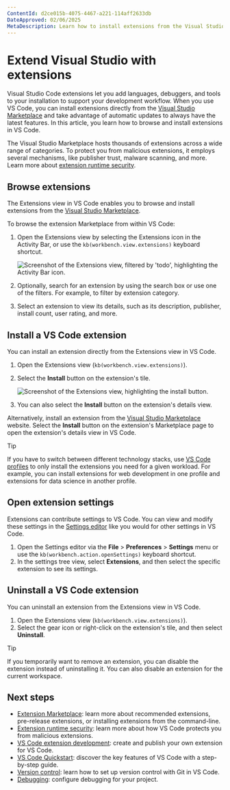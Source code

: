 ```yaml
---
ContentId: d2ce015b-4075-4467-a221-114aff2633db
DateApproved: 02/06/2025
MetaDescription: Learn how to install extensions from the Visual Studio Marketplace to add features for your programming language, framework, or development workflow to Visual Studio.
---
```

# Extend Visual Studio with extensions

Visual Studio Code extensions let you add languages, debuggers, and tools to your installation to support your development workflow. When you use VS Code, you can install extensions directly from the [Visual Studio Marketplace](https://marketplace.visualstudio.com/vscode) and take advantage of automatic updates to always have the latest features. In this article, you learn how to browse and install extensions in VS Code.

The Visual Studio Marketplace hosts thousands of extensions across a wide range of categories. To protect you from malicious extensions, it employs several mechanisms, like publisher trust, malware scanning, and more. Learn more about [extension runtime security](/docs/editor/extension-runtime-security.md).

## Browse extensions

The Extensions view in VS Code enables you to browse and install extensions from the [Visual Studio Marketplace](https://marketplace.visualstudio.com/vscode).

To browse the extension Marketplace from within VS Code:

1. Open the Extensions view by selecting the Extensions icon in the Activity Bar, or use the `kb(workbench.view.extensions)` keyboard shortcut.

    ![Screenshot of the Extensions view, filtered by 'todo', highlighting the Activity Bar icon.](images/extensions/search-for-todo-extension.png)

1. Optionally, search for an extension by using the search box or use one of the filters. For example, to filter by extension category.

1. Select an extension to view its details, such as its description, publisher, install count, user rating, and more.

## Install a VS Code extension

You can install an extension directly from the Extensions view in VS Code.

1. Open the Extensions view (`kb(workbench.view.extensions)`).
1. Select the **Install** button on the extension's tile.

    ![Screenshot of the Extensions view, highlighting the install button.](images/extensions/todo-extension-install.png)

1. You can also select the **Install** button on the extension's details view.

Alternatively, install an extension from the [Visual Studio Marketplace](https://marketplace.visualstudio.com/vscode) website. Select the **Install** button on the extension's Marketplace page to open the extension's details view in VS Code.

> [!TIP]
> If you have to switch between different technology stacks, use [VS Code profiles](/docs/editor/profiles.md) to only install the extensions you need for a given workload. For example, you can install extensions for web development in one profile and extensions for data science in another profile.

## Open extension settings

Extensions can contribute settings to VS Code. You can view and modify these settings in the [Settings editor](/docs/getstarted/personalize-vscode.md#configure-settings) like you would for other settings in VS Code.

1. Open the Settings editor via the **File** > **Preferences** > **Settings** menu or use the `kb(workbench.action.openSettings)` keyboard shortcut.
1. In the settings tree view, select **Extensions**, and then select the specific extension to see its settings.

## Uninstall a VS Code extension

You can uninstall an extension from the Extensions view in VS Code.

1. Open the Extensions view (`kb(workbench.view.extensions)`).
1. Select the gear icon or right-click on the extension's tile, and then select **Uninstall**.

> [!TIP]
> If you temporarily want to remove an extension, you can disable the extension instead of uninstalling it. You can also disable an extension for the current workspace.

## Next steps

* [Extension Marketplace](/docs/editor/extension-marketplace.md): learn more about recommended extensions, pre-release extensions, or installing extensions from the command-line.
* [Extension runtime security](/docs/editor/extension-runtime-security.md): learn more about how VS Code protects you from malicious extensions.
* [VS Code extension development](/api/get-started/your-first-extension.md): create and publish your own extension for VS Code.
* [VS Code Quickstart](/docs/getstarted/getting-started.md): discover the key features of VS Code with a step-by-step guide.
* [Version control](/docs/sourcecontrol/overview.md): learn how to set up version control with Git in VS Code.
* [Debugging](/docs/editor/debugging.md): configure debugging for your project.
